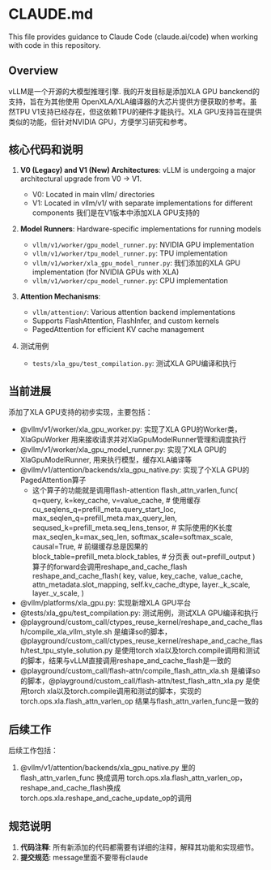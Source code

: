 
# CLAUDE.md

This file provides guidance to Claude Code (claude.ai/code) when working with code in this repository.

## Overview

vLLM是一个开源的大模型推理引擎. 我的开发目标是添加XLA GPU banckend的支持，旨在为其他使用 OpenXLA/XLA编译器的大芯片提供方便获取的参考。虽然TPU V1支持已经存在，但这依赖TPU的硬件才能执行。XLA GPU支持旨在提供类似的功能，但针对NVIDIA GPU，方便学习研究和参考。

## 核心代码和说明

1. **V0 (Legacy) and V1 (New) Architectures**: vLLM is undergoing a major architectural upgrade from V0 -> V1.
   - V0: Located in main vllm/ directories
   - V1: Located in vllm/v1/ with separate implementations for different components
   我们是在V1版本中添加XLA GPU支持的

2. **Model Runners**: Hardware-specific implementations for running models
   - `vllm/v1/worker/gpu_model_runner.py`: NVIDIA GPU implementation
   - `vllm/v1/worker/tpu_model_runner.py`: TPU implementation
   - `vllm/v1/worker/xla_gpu_model_runner.py`: 我们添加的XLA GPU implementation (for NVIDIA GPUs with XLA)
   - `vllm/v1/worker/cpu_model_runner.py`: CPU implementation

3. **Attention Mechanisms**:
   - `vllm/attention/`: Various attention backend implementations
   - Supports FlashAttention, FlashInfer, and custom kernels
   - PagedAttention for efficient KV cache management

4. 测试用例
   - `tests/xla_gpu/test_compilation.py`: 测试XLA GPU编译和执行

## 当前进展

添加了XLA GPU支持的初步实现，主要包括：

- @vllm/v1/worker/xla_gpu_worker.py: 实现了XLA GPU的Worker类，XlaGpuWorker 用来接收请求并对XlaGpuModelRunner管理和调度执行
- @vllm/v1/worker/xla_gpu_model_runner.py: 实现了XLA GPU的XlaGpuModelRunner, 用来执行模型，缓存XLA编译等
- @vllm/v1/attention/backends/xla_gpu_native.py: 实现了个XLA GPU的PagedAttention算子
  - 这个算子的功能就是调用flash-attention
           flash_attn_varlen_func(
            q=query,
            k=key_cache, v=value_cache,      # 使用缓存
            cu_seqlens_q=prefill_meta.query_start_loc,
            max_seqlen_q=prefill_meta.max_query_len,
            seqused_k=prefill_meta.seq_lens_tensor,  # 实际使用的K长度
            max_seqlen_k=max_seq_len,
            softmax_scale=softmax_scale,
            causal=True,                     # 前缀缓存总是因果的
            block_table=prefill_meta.block_tables,  # 分页表
            out=prefill_output
        )
        算子的forward会调用reshape_and_cache_flash
        reshape_and_cache_flash(
                key,
                value,
                key_cache,
                value_cache,
                attn_metadata.slot_mapping,
                self.kv_cache_dtype,
                layer._k_scale,
                layer._v_scale,
            )
- @vllm/platforms/xla_gpu.py: 实现新增XLA GPU平台
- @tests/xla_gpu/test_compilation.py: 测试用例，测试XLA GPU编译和执行
- @playground/custom_call/ctypes_reuse_kernel/reshape_and_cache_flash/compile_xla_vllm_style.sh 是编译so的脚本，@playground/custom_call/ctypes_reuse_kernel/reshape_and_cache_flash/test_tpu_style_solution.py 是使用torch xla以及torch.compile调用和测试的脚本，结果与vLLM直接调用reshape_and_cache_flash是一致的
- @playground/custom_call/flash-attn/compile_flash_attn_xla.sh  是编译so的脚本，@playground/custom_call/flash-attn/test_flash_attn_xla.py 是使用torch xla以及torch.compile调用和测试的脚本，实现的torch.ops.xla.flash_attn_varlen_op 结果与flash_attn_varlen_func是一致的

## 后续工作

后续工作包括：

1. @vllm/v1/attention/backends/xla_gpu_native.py 里的flash_attn_varlen_func 换成调用 torch.ops.xla.flash_attn_varlen_op，reshape_and_cache_flash换成torch.ops.xla.reshape_and_cache_update_op的调用

## 规范说明

1. **代码注释**: 所有新添加的代码都需要有详细的注释，解释其功能和实现细节。
2. **提交规范**: message里面不要带有claude
